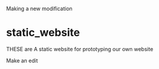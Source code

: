 
Making a new modification
# static_website

THESE are A static website for prototyping our own website

Make an edit
